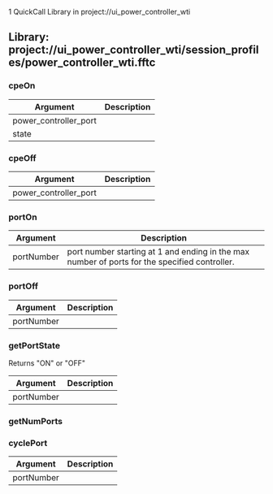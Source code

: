 1 QuickCall Library in project://ui_power_controller_wti
## Library: project://ui_power_controller_wti/session_profiles/power_controller_wti.fftc
### cpeOn

Argument | Description
------------ | -------------
power_controller_port | 
state | 
### cpeOff

Argument | Description
------------ | -------------
power_controller_port | 
### portOn

Argument | Description
------------ | -------------
portNumber | port number starting at 1 and ending in the max number of ports for the specified controller.
### portOff

Argument | Description
------------ | -------------
portNumber | 
### getPortState
Returns "ON" or "OFF"

Argument | Description
------------ | -------------
portNumber | 
### getNumPorts
### cyclePort

Argument | Description
------------ | -------------
portNumber | 
